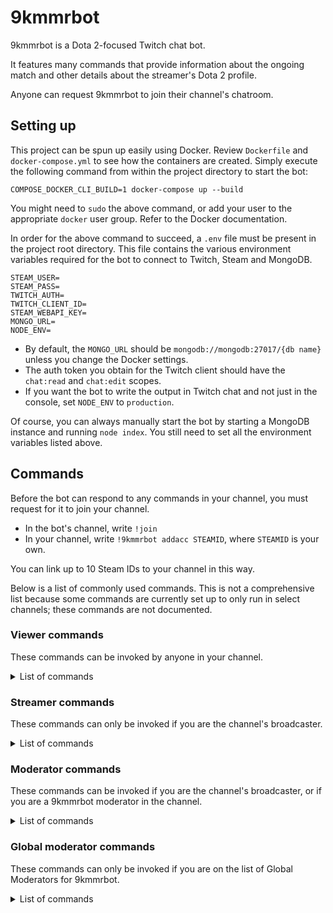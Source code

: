 # 9kmmrbot

9kmmrbot is a Dota 2-focused Twitch chat bot.

It features many commands that provide information about the ongoing match and other details
about the streamer's Dota 2 profile.

Anyone can request 9kmmrbot to join their channel's chatroom.

## Setting up

This project can be spun up easily using Docker. Review `Dockerfile` and `docker-compose.yml` to see
how the containers are created. Simply execute the following command from within the project directory
to start the bot:

```
COMPOSE_DOCKER_CLI_BUILD=1 docker-compose up --build
```

You might need to `sudo` the above command, or add your user to the appropriate `docker` user group. Refer
to the Docker documentation.

In order for the above command to succeed, a `.env` file must be present in the project root directory. This
file contains the various environment variables required for the bot to connect to Twitch, Steam and MongoDB.

```
STEAM_USER=
STEAM_PASS=
TWITCH_AUTH=
TWITCH_CLIENT_ID=
STEAM_WEBAPI_KEY=
MONGO_URL=
NODE_ENV=
```

* By default, the `MONGO_URL` should be `mongodb://mongodb:27017/{db name}` unless you change the Docker settings.
* The auth token you obtain for the Twitch client should have the `chat:read` and `chat:edit` scopes.
* If you want the bot to write the output in Twitch chat and not just in the console, set `NODE_ENV` to `production`.

Of course, you can always manually start the bot by starting a MongoDB instance and running `node index`. You still
need to set all the environment variables listed above.

## Commands

Before the bot can respond to any commands in your channel, you must request for it to join your channel.

* In the bot's channel, write `!join`
* In your channel, write `!9kmmrbot addacc STEAMID`, where `STEAMID` is your own.

You can link up to 10 Steam IDs to your channel in this way.

Below is a list of commonly used commands. This is not a comprehensive list because some commands are
currently set up to only run in select channels; these commands are not documented.

### Viewer commands

These commands can be invoked by anyone in your channel.

<details>
<summary>List of commands</summary>

| Command | Aliases | Description |
| --- | --- | --- |
| `!notableplayers` | `!np`, `!notable` | Show notable players in the game |
| `!gamemedals` | `!gm` | Show medals of all players in the game |
| `!score` | `!wl`, `!record` | Show number of games won or lost during the current stream |
| `!medal` | none | Show the best medal of the streamer (across all linked accounts) |
| `!lastgame` | `!lg` | Show players in the current game that played with the streamer in the last game |

</details>

### Streamer commands

These commands can only be invoked if you are the channel's broadcaster.

<details>
<summary>List of commands</summary>

| Command | Description |
| --- | --- |
| `!9kmmrbot addmod NAME` | Adds `NAME` to the list of 9kmmrbot mods in your channel |
| `!9kmmrbot delmod NAME` | Removes `NAME` from the list of 9kmmrbot mods in your channel |

</details>

### Moderator commands

These commands can be invoked if you are the channel's broadcaster, or if you are a 9kmmrbot moderator in the channel.

<details>
<summary>List of commands</summary>

| Command | Description |
| --- | --- |
| `!9kmmrbot addacc STEAMID` | Adds `STEAMID`<sup>1</sup> to your channel's accounts |
| `!9kmmrbot delacc STEAMID` | Removes `STEAMID` from your channel's accounts |
| `!9kmmrbot listacc` | Lists all Steam accounts linked to this channel |
| `!9kmmrbot addnp STEAMID NICK` | Adds `STEAMID` as a notable player in your channel with nickname `NICK` |
| `!9kmmrbot delnp STEAMID` | Removes `STEAMID` as a notable player from your channel |
| `!9kmmrbot toggleself` | Toggle showing<sup>2</sup> the streamer in the list of notable players |
| `!9kmmrbot toggleemotes` | Toggle showing hero names as emotes<sup>3</sup> |
| `!9kmmrbot cd` | Writes the cooldown (in seconds) for commands in this channel |
| `!9kmmrbot cd set SECONDS` | Sets the cooldown for commands in this channel to `SECONDS`<sup>4</sup> seconds |
| `!9kmmrbot delay` | Writes whether there is a delay on the `!notableplayers` command in the channel |
| `!9kmmrbot delay set SECONDS` | Sets the delay on the `!notableplayers` command in the channel to `SECONDS`<sup>5</sup> seconds |
| `!9kmmrbot delay on`<br />`!9kmmrbot delay off` | Turns the delay<sup>6</sup> on the `!notableplayers` command in the channel on or off. |
| `!9kmmrbot id HERO` | Writes the friend ID of the player playing `HERO`<sup>7</sup> in the current game |

<details>
<summary>Notes</summary>

1: Use a tool like [steamid.io](https://steamid.io/) to find your Steam ID. You can use any representation (steamID, steamID3, steamID64).<br />
Alternatively, you can also just use the friend ID from in-game or Dotabuff/OpenDota/Stratz.<br />
2: The streamer must still be added to the list of notable players in the channel to show up.<br />
3: Emotes need to enabled on the channel by a 9kmmrbot Global Moderator using the `emotes add` command (see below).
4: `SECONDS` must be a number between 30 and 300.<br />
5: `SECONDS` must be a number between 30 and 600 divisible by 30.<br />
6: If a delay is present, the bot will respond as through the command was invoked in the past.<br />
7: `HERO` must exactly match the localized (English) hero name (case-insensitive).

</details>

</details>

### Global moderator commands

These commands can only be invoked if you are on the list of Global Moderators for 9kmmrbot.

<details>
<summary>List of commands</summary>

| Command | Description |
| --- | --- |
| `!9kmmrbot addglobalnp STEAMID NICK` | Adds `STEAMID` as a global notable player with nickname `NICK` |
| `!9kmmrbot delglobalnp STEAMID` | Removes `STEAMID` as a global notable player |
| `!9kmmrbot join CHANNEL` | Makes the bot join the Twitch channel with name `CHANNEL`<sup>1</sup> |
| `!9kmmrbot part CHANNEL` | Makes the bot leave the Twitch channel with name `CHANNEL` |
| `!9kmmrbot addemotes EMOTE1[ EMOTE2 EMOTE3...],HERO` | Adds the `EMOTE`s<sup>2</sup> as representations for `HERO` |
| `!9kmmrbot delemotes EMOTE1[ EMOTE2 EMOTE3...]` | Stops the bot from using the `EMOTE`s for hero names |
| `!9kmmrbot listemotes` | Lists all emotes being used in place of hero names |

<details>
<summary>Notes</summary>

1: `CHANNEL` should match the channel's (login) name, not its numerical ID.<br />
2: The `EMOTE`s must be available for the bot to use.

</details>

</details>
